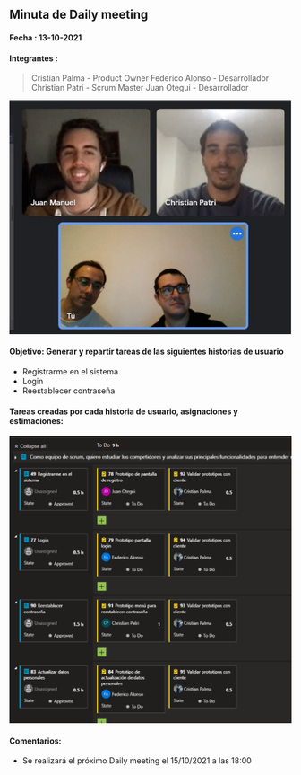 ## Minuta de Daily meeting <a name=""></a>

#### Fecha : 13-10-2021
#### Integrantes : 

>Cristian Palma - Product Owner
 Federico Alonso - Desarrollador
 Christian Patri - Scrum Master
 Juan Otegui - Desarrollador

 ![ ](../img/daily_meeting_13-10-21.png)


#### Objetivo: Generar y repartir tareas de las siguientes historias de usuario

* Registrarme en el sistema
* Login
* Reestablecer contraseña


#### Tareas creadas por cada historia de usuario, asignaciones y estimaciones:

![ ](../img/tareas_estimadas.png)



#### Comentarios: 

* Se realizará el próximo Daily meeting el 15/10/2021 a las 18:00